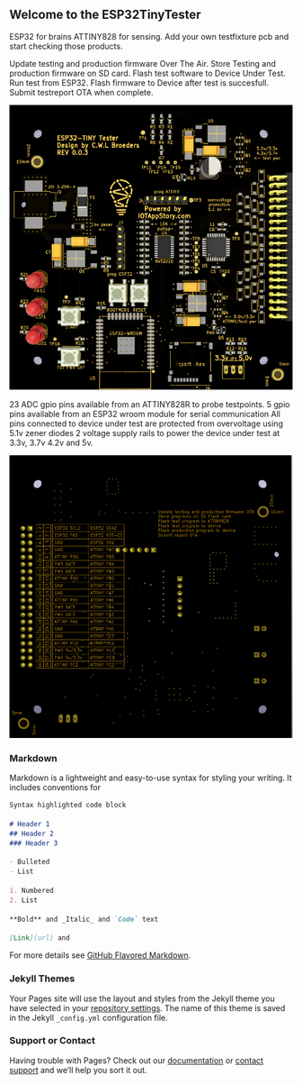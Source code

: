 ## Welcome to the ESP32TinyTester

ESP32 for brains ATTINY828 for sensing.
Add your own testfixture pcb and start checking those products.

Update testing and production firmware Over The Air.
Store Testing and production firmware on SD card.
Flash test software to Device Under Test.
Run test from ESP32.
Flash firmware to Device after test is succesfull.
Submit testreport OTA when complete.

![Image](https://github.com/CwlBroeders/Esp32TinyTester/blob/gh-pages/ESP32TinyTesterTop.PNG?raw=true)

23 ADC gpio pins available from an ATTINY828R to probe testpoints.
5 gpio pins available from an ESP32 wroom module for serial communication
All pins connected to device under test are protected from overvoltage using 5.1v zener diodes
2 voltage supply rails to power the device under test at 3.3v, 3.7v 4.2v and 5v.


![Image](https://github.com/CwlBroeders/Esp32TinyTester/blob/gh-pages/ESP32TinyTesterBottom.PNG?raw=true)


### Markdown

Markdown is a lightweight and easy-to-use syntax for styling your writing. It includes conventions for

```markdown
Syntax highlighted code block

# Header 1
## Header 2
### Header 3

- Bulleted
- List

1. Numbered
2. List

**Bold** and _Italic_ and `Code` text

[Link](url) and 
```

For more details see [GitHub Flavored Markdown](https://guides.github.com/features/mastering-markdown/).

### Jekyll Themes

Your Pages site will use the layout and styles from the Jekyll theme you have selected in your [repository settings](https://github.com/CwlBroeders/Esp32TinyTester/settings). The name of this theme is saved in the Jekyll `_config.yml` configuration file.

### Support or Contact

Having trouble with Pages? Check out our [documentation](https://docs.github.com/categories/github-pages-basics/) or [contact support](https://github.com/contact) and we’ll help you sort it out.
